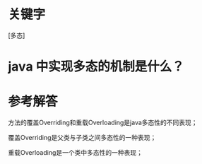 # 关键字

\[多态\]

# java 中实现多态的机制是什么？

# 参考解答

方法的覆盖Overriding和重载Overloading是java多态性的不同表现；

覆盖Overriding是父类与子类之间多态性的一种表现；

重载Overloading是一个类中多态性的一种表现；

